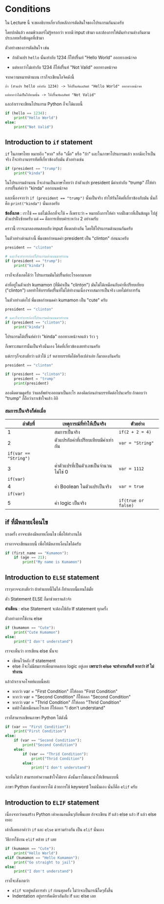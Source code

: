 # Conditions
ใน Lecture นี้ จะขออธิบายเกี่ยวกับหลักการตัดสินใจของโปรแกรมกันนะครับ

โดยปกติแล้ว คอมพิวเตอร์ไม่รู้หรอกว่า หากมี input เข้ามา และต้องการให้มันทำงานต่างกันตามประเภทหรือข้อมูลที่เข้ามา


ตัวอย่างของการตัดสินใจ เช่น
- ถ้าตัวแปร `hello` นั้นเท่ากับ 1234 ก็ให้ปรี้นท์ "Hello World" ออกทางหน้าจอ

- แต่หากว่าไม่เท่ากับ 1234 ก็ให้ปรี้นท์ "Not Valid" ออกทางหน้าจอ

จากความหมายด้านบน เราก็จะเขียนโลจิคดังนี้
```
ถ้า (ตัวแปร hello เท่ากับ 1234) -> ให้ปรี้นท์ผลลัพท์ "Hello World" ออกทางหน้าจอ

แต่หากว่าไม่เป็นไปตามนั้น -> ให้ปรี้นท์ผลลัพท์ "Not Valid"
```

และถ้าเราจะเขียนโปรแกรม Python ก็จะได้แบบนี้
```python
if (hello == 1234):
    print("Hello World")
else:
    print("Not Valid")
```

## Introduction to `if` statement
`if` ในภาษาไทย หมายถึง "หาก" หรือ "เมื่อ" หรือ "ถ้า" และในภาษาโปรแกรมแล้ว หากมีอะไรเป็นจริง ก็จะทำงานบรรทัดที่เกี่ยวข้องกับมัน ตัวอย่างเช่น

```python
if (president == "trump"):
    print("kinda")
```

ในโปรแกรมด้านบน ก็จะอ่านเป็นภาษาไทยว่า ถ้าตัวแปร president มีค่าเท่ากับ "trump" ก็ให้ทำการปรี้นท์คำว่า "kinda" ออกบนหน้าจอ

และเนื่องจากว่า `if (president == "trump")` นั้นเป็นจริง ทำให้รันโค้ดที่เกี่ยวข้องกับมัน นั่นก็คือ `print("kinda")` นั่นเองครับ

**ข้อสังเกต** : เราใช้ `==` แต่ไม่เลือกที่จะใช้ `=` ก็เพราะว่า `=` หมายถึงการให้ค่า จากฝั่งขวาที่เป็นข้อมูล ไปสู่ตัวแปรฝั่งซ้ายครับ แต่ `==` คือการเทียบค่าระหว่าง 2 อย่างครับ

คราวนี้ เราจะมาลองทดสอบกับ input ที่แตกต่างกัน โดยใช้โปรแกรมด้านบนกันครับ

ในตัวอย่างด้านล่างนี้ พี่มงขอกำหนดค่า president เป็น "clinton" ก่อนนะครับ
```python
president == "clinton"

# และก็จะทำการก้อปโปรแกรมด้านบนมาทำงาน
if (president == "trump"):
    print("kinda")
```

เราก็จะสังเกตได้ว่า โปรแกรมมันไม่ปรี้นท์อะไรออกมาเลย

ค่าที่อยู่ในตัวแปร kumamon (ที่มีค่าเป็น "clinton") มันไม่ได้เหมือนกับค่าที่เปรียบเทียบ ("clinton") เลยทำให้บรรทัดปรี้นท์ไม่ได้ทำงานเนื่องจากสมการเป็นจริง เลยไม่ทำการรัน

ในตัวอย่างต่อไป พี่มงขอกำหนดค่า kumamon เป็น "cute" ครับ
```python
president == "clinton"

# และก็จะทำการก้อปโปรแกรมด้านบนมาทำงาน
if (president == "clinton"):
    print("kinda")
```
โปรแกรมได้ปรี้นท์คำว่า "kinda" ออกทางหน้าจอแล้ว ว้าว ๆ

ก็เพราะสมการนั้นเป็นจริงนั่นเอง โค้ดที่เกี่ยวข้องเลยทำงานครับ

แต่เราๆก็จะสงสัยว่า แล้วใช้ `if` หลายบรรทัดได้หรือเปล่าเอ่ย ก็มาลองกันครับ
```python
president == "clinton"

if (president == "clinton"):
    president = "trump"
    print(president)
```
ลองคิดตามดูครับ ว่าผลลัพท์จะออกมาเป็นอะไร ลองคิดก่อนอ่านบรรทัดต่อไปนะครับ 
ถ้าตอบว่า "trump" ก็ถือว่าเราเข้าใจแล้ว อิอิ

### สมการเป็นจริงก็ต่อเมื่อ
| ลำดับที่ | เหตุการณ์ที่ทำให้เป็นจริง             | ตัวอย่าง                                        |
|-------|--------------------------------|-----------------------------------------------|
|   1   |           สมการเป็นจริง          |                `if(2 + 2 = 4)`                |
|   2   |   ตัวแปรกับค่าที่เปรียบเทียบมีค่าเท่ากัน  | `var = "String"`
`if(var == "String")` |
|   3   | ค่าตัวแปรที่เป็นตัวเลขเป็นจำนวนไม่ใช่ 0 |       `var = 1112`
`if(var)`       |
|   4   |    ค่า Boolean ในตัวแปรเป็นจริง    |       `var = true`
`if(var)`       |
|   5   |         ค่า logic เป็นจริง        |              `if(true or false)`              |

## if ที่มีหลายเงื่อนไข
บางครั้ง อาจจะต้องมีหลายเงื่อนไข เพื่อให้ทำงานได้

เราอาจจะเขียนแบบนี้ เพื่อให้มีหลายเงื่อนไขได้ครับ
```python
if (first_name == "Kumamon"):
    if (age == 21):
        print("My name is Kumamon")
```

## Introduction to `ELSE` statement
เราๆอาจจะสงสัยว่า ถ้าทำแบบนี้ไม่ได้ ก็ทำแบบนี้แทนได้มั้ย

ตัว Statement ELSE ก็มาช่วยเราแล้วจ้า

**คำเตือน** : else Statement จะต้องใช้กับ If statement ทุกครั้ง

ตัวอย่างการใช้งาน else

```python
if (kumamon == "Cute"):
    print("Cute Kumamon")
else:
    print("I don't understand")
```

เราจะเห็นว่า การเขียน else นั้นจะ
- เขียนไว้หลัง if statement
- else ก็จะไม่มีสมการเพื่อมาทดสอบ logic อยู่เลย **เพราะว่า else จะทำงานทันที หากว่า if ไม่ทำงาน**

แล้วถ้าเราเจอโจทย์แบบนี้หล่ะ
- หากว่า var = "First Condition" ก็ให้ออก "First Condition"
- หากว่า var = "Second Condition" ก็ให้ออก "Second Condition"
- หากว่า var = "Thrid Condition" ก็ให้ออก "Thrid Condition"
- แต่ถ้าไม่เหมือนอะไรเลย ก็ให้ออก "I don't understand"

เราก็สามารถเขียนภาษา Python ได้ดังนี้
```python
if (var == "First Condition"):
    print("First Condition")
else:
    if (var == "Second Condition"):
        print("Second Condition")
    else:
        if (var == "Thrid Condition"):
            print("Thrid Condition")
        else:
            print("I don't understand")
```
จะเห็นได้ว่า สามารถทำความเข้าใจได้ยาก ดังนั้นเราไม่แนะนำให้เขียนแบบนี้

ภาษา Python ยังมาช่วยเราได้ ด้วยการใช้ keyword ใหม่นั่นเอง นั่นก็คือ `elif` ครับ

## Introduction to `ELIF` statement
เนื่องจากว่าคนสร้าง Python เค้าคงนอนดี้นๆกับพื้นเลย ถ้าจะเขียน if แล้ว else แล้ว if แล้ว else เยอะ

เค้าก็เลยเอาคำว่า `if` และ `else` มารวมร่างกัน เป็น `elif` นั่นเอง

วิธีการใช้งาน `elif` คล้าย `if` เลย
```python
if (kumamon == "Cute"):
    print("Hello World")
elif (kumamon == "Hello Kumamon"):
    print("Go straight to jail")
else:
    print("I don't understand")
```

เราก็จะสังเกตว่า
- `elif` จะอยู่หลังการทำ `if` ก่อนทุกครั้ง ไม่ว่าจะเป็นกรณีใดๆทั้งสี้น 
- Indentation อยู่บรรทัดเดียวกันกับ if และ else เลย
